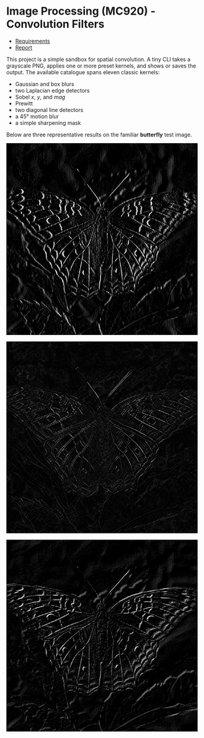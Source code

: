 # Image Processing (MC920) - Convolution Filters

- [Requirements](papers/enunciado.pdf)
- [Report](papers/entrega.pdf)

This project is a simple sandbox for spatial convolution. A tiny CLI takes a grayscale PNG, applies one or more preset kernels, and shows or saves the output. The available catalogue spans eleven classic kernels:

- Gaussian and box blurs
- two Laplacian edge detectors
- Sobel $x$, $y$, and $mag$
- Prewitt
- two diagonal line detectors
- a 45° motion blur
- a simple sharpening mask

Below are three representative results on the familiar **butterfly** test image.

![Butterfly convoluted with a Sobel X](resultados/butterfly_h3.png "Sobel X filter")

![Butterfly convoluted with a Diagonal Line Detector](resultados/butterfly_h8.png "Diagonal Line Detector filter")

![Butterfly convoluted with a Prewitt filter](resultados/butterfly_h11.png "Prewitt 45° filter")
